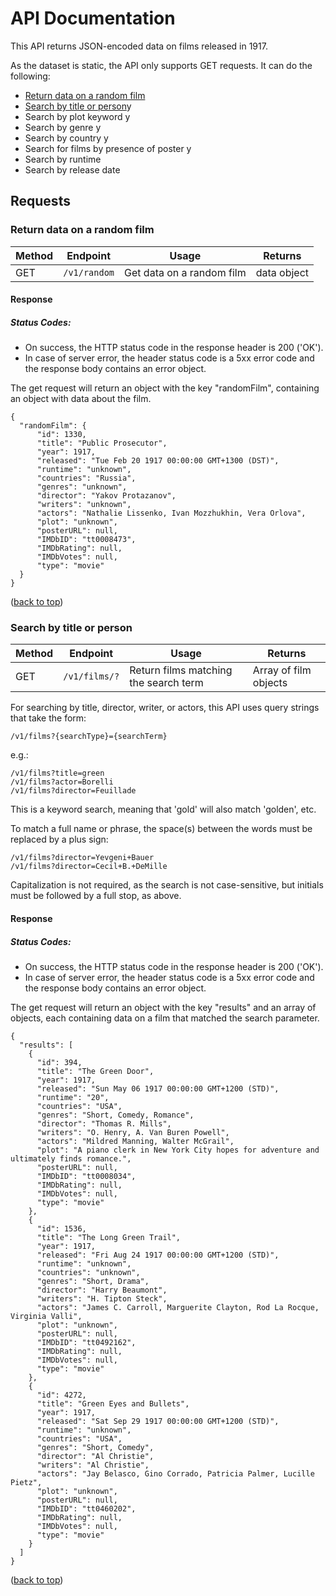 # API Documentation

This API returns JSON-encoded data on films released in 1917.  

As the dataset is static, the API only supports GET requests. It can do the following:

* [Return data on a random film](#return-data-on-a-random-film)
* [Search by title or person](#search-by-title-or-person)y
* Search by plot keyword y
* Search by genre y
* Search by country y
* Search for films by presence of poster y
* Search by runtime
* Search by release date  

## Requests

### Return data on a random film

| Method | Endpoint | Usage | Returns |
| ------ | -------- | ----- | ------- |
| GET | `/v1/random` | Get data on a random film | data object |

#### Response

##### Status Codes:
 * On success, the HTTP status code in the response header is 200 ('OK').
 * In case of server error, the header status code is a 5xx error code and the response body contains an error object.

The get request will return an object with the key "randomFilm", containing an object with data about the film.

    {
      "randomFilm": {
          "id": 1330,
          "title": "Public Prosecutor",
          "year": 1917,
          "released": "Tue Feb 20 1917 00:00:00 GMT+1300 (DST)",
          "runtime": "unknown",
          "countries": "Russia",
          "genres": "unknown",
          "director": "Yakov Protazanov",
          "writers": "unknown",
          "actors": "Nathalie Lissenko, Ivan Mozzhukhin, Vera Orlova",
          "plot": "unknown",
          "posterURL": null,
          "IMDbID": "tt0008473",
          "IMDbRating": null,
          "IMDbVotes": null,
          "type": "movie"
      }
    }

([back to top](#api-documentation))

### Search by title or person

| Method | Endpoint | Usage | Returns |
| ------ | -------- | ----- | ------- |
| GET | `/v1/films/?` | Return films matching the search term | Array of film objects |

For searching by title, director, writer, or actors, this API uses query strings that take the form:

    /v1/films?{searchType}={searchTerm}

e.g.:

    /v1/films?title=green
    /v1/films?actor=Borelli
    /v1/films?director=Feuillade

This is a keyword search, meaning that 'gold' will also match 'golden', etc.

To match a full name or phrase, the space(s) between the words must be replaced by a plus sign:

    /v1/films?director=Yevgeni+Bauer
    /v1/films?director=Cecil+B.+DeMille

Capitalization is not required, as the search is not case-sensitive, but initials must be followed by a full stop, as above.

#### Response

##### Status Codes:
 * On success, the HTTP status code in the response header is 200 ('OK').
 * In case of server error, the header status code is a 5xx error code and the response body contains an error object.

The get request will return an object with the key "results" and an array of objects, each containing data on a film that matched the search parameter.

    {
      "results": [
        {
          "id": 394,
          "title": "The Green Door",
          "year": 1917,
          "released": "Sun May 06 1917 00:00:00 GMT+1200 (STD)",
          "runtime": "20",
          "countries": "USA",
          "genres": "Short, Comedy, Romance",
          "director": "Thomas R. Mills",
          "writers": "O. Henry, A. Van Buren Powell",
          "actors": "Mildred Manning, Walter McGrail",
          "plot": "A piano clerk in New York City hopes for adventure and ultimately finds romance.",
          "posterURL": null,
          "IMDbID": "tt0008034",
          "IMDbRating": null,
          "IMDbVotes": null,
          "type": "movie"
        },
        {
          "id": 1536,
          "title": "The Long Green Trail",
          "year": 1917,
          "released": "Fri Aug 24 1917 00:00:00 GMT+1200 (STD)",
          "runtime": "unknown",
          "countries": "unknown",
          "genres": "Short, Drama",
          "director": "Harry Beaumont",
          "writers": "H. Tipton Steck",
          "actors": "James C. Carroll, Marguerite Clayton, Rod La Rocque, Virginia Valli",
          "plot": "unknown",
          "posterURL": null,
          "IMDbID": "tt0492162",
          "IMDbRating": null,
          "IMDbVotes": null,
          "type": "movie"
        },
        {
          "id": 4272,
          "title": "Green Eyes and Bullets",
          "year": 1917,
          "released": "Sat Sep 29 1917 00:00:00 GMT+1200 (STD)",
          "runtime": "unknown",
          "countries": "USA",
          "genres": "Short, Comedy",
          "director": "Al Christie",
          "writers": "Al Christie",
          "actors": "Jay Belasco, Gino Corrado, Patricia Palmer, Lucille Pietz",
          "plot": "unknown",
          "posterURL": null,
          "IMDbID": "tt0460202",
          "IMDbRating": null,
          "IMDbVotes": null,
          "type": "movie"
        }
      ]
    }

([back to top](#api-documentation))
